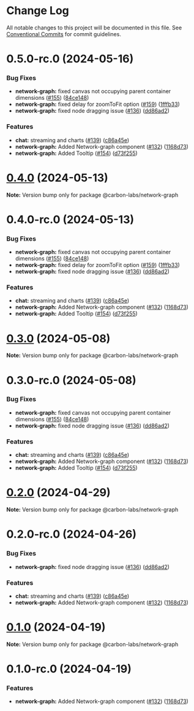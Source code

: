 # Change Log

All notable changes to this project will be documented in this file.
See [Conventional Commits](https://conventionalcommits.org) for commit guidelines.

# 0.5.0-rc.0 (2024-05-16)


### Bug Fixes

* **network-graph:** fixed canvas not occupying parent container dimensions ([#155](https://github.com/carbon-design-system/carbon-labs/issues/155)) ([84ce148](https://github.com/carbon-design-system/carbon-labs/commit/84ce148e0b0a51291e7799a46ad25291e5deb06c))
* **network-graph:** fixed delay for zoomToFit option ([#159](https://github.com/carbon-design-system/carbon-labs/issues/159)) ([1fffb33](https://github.com/carbon-design-system/carbon-labs/commit/1fffb330e82299bededb8a679d13d197617979de))
* **network-graph:** fixed node dragging issue ([#136](https://github.com/carbon-design-system/carbon-labs/issues/136)) ([dd86ad2](https://github.com/carbon-design-system/carbon-labs/commit/dd86ad2a2b0e68c66d39ae6d2f1409780be13e36))


### Features

* **chat:** streaming and charts ([#139](https://github.com/carbon-design-system/carbon-labs/issues/139)) ([c86a45e](https://github.com/carbon-design-system/carbon-labs/commit/c86a45e299668021f2aa3a25f94e27e3e651e113))
* **network-graph:** Added Network-graph component ([#132](https://github.com/carbon-design-system/carbon-labs/issues/132)) ([1168d73](https://github.com/carbon-design-system/carbon-labs/commit/1168d73f2259f7a64b321df4a05585f5340f1c80))
* **network-graph:** Added Tooltip ([#154](https://github.com/carbon-design-system/carbon-labs/issues/154)) ([d73f255](https://github.com/carbon-design-system/carbon-labs/commit/d73f25575613f12bdaa48b020ff354f46c77759b))





# [0.4.0](https://github.com/carbon-design-system/carbon-labs/compare/@carbon-labs/network-graph@0.4.0-rc.0...@carbon-labs/network-graph@0.4.0) (2024-05-13)

**Note:** Version bump only for package @carbon-labs/network-graph





# 0.4.0-rc.0 (2024-05-13)


### Bug Fixes

* **network-graph:** fixed canvas not occupying parent container dimensions ([#155](https://github.com/carbon-design-system/carbon-labs/issues/155)) ([84ce148](https://github.com/carbon-design-system/carbon-labs/commit/84ce148e0b0a51291e7799a46ad25291e5deb06c))
* **network-graph:** fixed delay for zoomToFit option ([#159](https://github.com/carbon-design-system/carbon-labs/issues/159)) ([1fffb33](https://github.com/carbon-design-system/carbon-labs/commit/1fffb330e82299bededb8a679d13d197617979de))
* **network-graph:** fixed node dragging issue ([#136](https://github.com/carbon-design-system/carbon-labs/issues/136)) ([dd86ad2](https://github.com/carbon-design-system/carbon-labs/commit/dd86ad2a2b0e68c66d39ae6d2f1409780be13e36))


### Features

* **chat:** streaming and charts ([#139](https://github.com/carbon-design-system/carbon-labs/issues/139)) ([c86a45e](https://github.com/carbon-design-system/carbon-labs/commit/c86a45e299668021f2aa3a25f94e27e3e651e113))
* **network-graph:** Added Network-graph component ([#132](https://github.com/carbon-design-system/carbon-labs/issues/132)) ([1168d73](https://github.com/carbon-design-system/carbon-labs/commit/1168d73f2259f7a64b321df4a05585f5340f1c80))
* **network-graph:** Added Tooltip ([#154](https://github.com/carbon-design-system/carbon-labs/issues/154)) ([d73f255](https://github.com/carbon-design-system/carbon-labs/commit/d73f25575613f12bdaa48b020ff354f46c77759b))





# [0.3.0](https://github.com/carbon-design-system/carbon-labs/compare/@carbon-labs/network-graph@0.3.0-rc.0...@carbon-labs/network-graph@0.3.0) (2024-05-08)

**Note:** Version bump only for package @carbon-labs/network-graph





# 0.3.0-rc.0 (2024-05-08)


### Bug Fixes

* **network-graph:** fixed canvas not occupying parent container dimensions ([#155](https://github.com/carbon-design-system/carbon-labs/issues/155)) ([84ce148](https://github.com/carbon-design-system/carbon-labs/commit/84ce148e0b0a51291e7799a46ad25291e5deb06c))
* **network-graph:** fixed node dragging issue ([#136](https://github.com/carbon-design-system/carbon-labs/issues/136)) ([dd86ad2](https://github.com/carbon-design-system/carbon-labs/commit/dd86ad2a2b0e68c66d39ae6d2f1409780be13e36))


### Features

* **chat:** streaming and charts ([#139](https://github.com/carbon-design-system/carbon-labs/issues/139)) ([c86a45e](https://github.com/carbon-design-system/carbon-labs/commit/c86a45e299668021f2aa3a25f94e27e3e651e113))
* **network-graph:** Added Network-graph component ([#132](https://github.com/carbon-design-system/carbon-labs/issues/132)) ([1168d73](https://github.com/carbon-design-system/carbon-labs/commit/1168d73f2259f7a64b321df4a05585f5340f1c80))
* **network-graph:** Added Tooltip ([#154](https://github.com/carbon-design-system/carbon-labs/issues/154)) ([d73f255](https://github.com/carbon-design-system/carbon-labs/commit/d73f25575613f12bdaa48b020ff354f46c77759b))





# [0.2.0](https://github.com/carbon-design-system/carbon-labs/compare/@carbon-labs/network-graph@0.2.0-rc.0...@carbon-labs/network-graph@0.2.0) (2024-04-29)

**Note:** Version bump only for package @carbon-labs/network-graph





# 0.2.0-rc.0 (2024-04-26)


### Bug Fixes

* **network-graph:** fixed node dragging issue ([#136](https://github.com/carbon-design-system/carbon-labs/issues/136)) ([dd86ad2](https://github.com/carbon-design-system/carbon-labs/commit/dd86ad2a2b0e68c66d39ae6d2f1409780be13e36))


### Features

* **chat:** streaming and charts ([#139](https://github.com/carbon-design-system/carbon-labs/issues/139)) ([c86a45e](https://github.com/carbon-design-system/carbon-labs/commit/c86a45e299668021f2aa3a25f94e27e3e651e113))
* **network-graph:** Added Network-graph component ([#132](https://github.com/carbon-design-system/carbon-labs/issues/132)) ([1168d73](https://github.com/carbon-design-system/carbon-labs/commit/1168d73f2259f7a64b321df4a05585f5340f1c80))





# [0.1.0](https://github.com/carbon-design-system/carbon-labs/compare/@carbon-labs/network-graph@0.1.0-rc.0...@carbon-labs/network-graph@0.1.0) (2024-04-19)

**Note:** Version bump only for package @carbon-labs/network-graph





# 0.1.0-rc.0 (2024-04-19)


### Features

* **network-graph:** Added Network-graph component ([#132](https://github.com/carbon-design-system/carbon-labs/issues/132)) ([1168d73](https://github.com/carbon-design-system/carbon-labs/commit/1168d73f2259f7a64b321df4a05585f5340f1c80))
